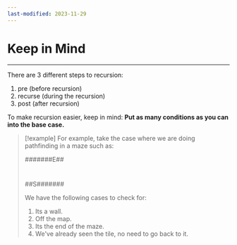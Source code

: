 ```yaml
---
last-modified: 2023-11-29
---
```

# Keep in Mind
---
There are 3 different steps to recursion:
1. pre (before recursion)
2. recurse (during the recursion)
3. post (after recursion)

To make recursion easier, keep in mind: **Put as many conditions as you can into the base case.**

> [!example]
> For example, take the case where we are doing pathfinding in a maze such as:
> 
> #######E##
> #                 #
> ##S#######
>
>We have the following cases to check for:
>1. Its a wall.
>2. Off the map.
>3. Its the end of the maze.
>4. We've already seen the tile, no need to go back to it.

